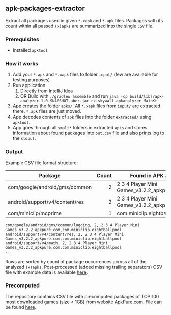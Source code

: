 ## apk-packages-extractor

Extract all packages used in given `*.xapk` and `*.apk` files. Packages with its count within
all passed `(x)apks` are summarized into the single `CSV` file.

### Prerequisites

- Installed `apktool`

### How it works

1. Add your `*.apk` and `*.xapk` files to folder `input/` (few are available for testing purposes)
2. Run application
    1. Directly from IntelliJ Idea
    2. OR Build with `./gradlew assemble` and run `java -cp build/libs/apk-analyzer-1.0-SNAPSHOT-uber.jar cz.skywall.apkanalyzer.MainKt`
3. App creates the folder `apks/`. All `*.xapk` files from `input/` are extracted there. `*.apk` files are just moved.
4. App decodes contents of `apk` files into the folder `extracted/` using `apktool`.
5. App goes through all `smali*` folders in extracted `apks` and stores information about found packages
into `out.csv` file and also prints log to the `stdout`.

### Output

Example CSV file format structure:

| Package | Count | Found in APK #1 | Found in APK #2 | ... |
| ------- | ----: | --------------- | --------------- | ------ |
|com/google/android/gms/common| 2| 2 3 4 Player Mini Games_v3.2.2_apkpure.com|com.miniclip.eightballpool||
|android/support/v4/content/res| 2| 2 3 4 Player Mini Games_v3.2.2_apkpure.com|com.miniclip.eightballpool||
|com/miniclip/mcprime| 1| com.miniclip.eightballpool| ||

```csv
com/google/android/gms/common/logging, 2, 2 3 4 Player Mini Games_v3.2.2_apkpure.com,com.miniclip.eightballpool
android/support/v4/content/res, 2, 2 3 4 Player Mini Games_v3.2.2_apkpure.com,com.miniclip.eightballpool
android/support/v4/math, 2, 2 3 4 Player Mini Games_v3.2.2_apkpure.com,com.miniclip.eightballpool
...
```

Rows are sorted by count of package occurrences across all of the analyzed `(x)apks`. Post-processed (added missing trailing 
separators) CSV file with example data is available [here](precomputed/example_data.csv). 

### Precomputed

The repository contains CSV file with precomputed packages of TOP 100 most downloaded games (size < 1GB) from website 
[ApkPure.com](https://www.apkpure.com). File can be found [here](/precomputed/top_100_apkpure_games.csv).


